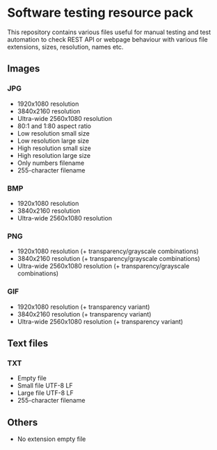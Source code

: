 # Software testing resource pack
This repository contains various files useful for manual testing and test automation to check REST API or webpage behaviour with various file extensions, sizes, resolution, names etc. 

## Images
### JPG
- 1920x1080 resolution
- 3840x2160 resolution
- Ultra-wide 2560x1080 resolution
- 80:1 and 1:80 aspect ratio
- Low resolution small size
- Low resolution large size
- High resolution small size
- High resolution large size
- Only numbers filename
- 255-character filename

### BMP
- 1920x1080 resolution
- 3840x2160 resolution
- Ultra-wide 2560x1080 resolution

### PNG
- 1920x1080 resolution (+ transparency/grayscale combinations)
- 3840x2160 resolution (+ transparency/grayscale combinations)
- Ultra-wide 2560x1080 resolution (+ transparency/grayscale combinations)

### GIF
- 1920x1080 resolution (+ transparency variant)
- 3840x2160 resolution (+ transparency variant)
- Ultra-wide 2560x1080 resolution (+ transparency variant)

## Text files
### TXT
- Empty file
- Small file UTF-8 LF
- Large file UTF-8 LF
- 255-character filename

## Others
- No extension empty file
